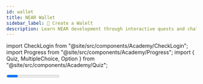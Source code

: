 ```yaml
---
id: wallet
title: NEAR Wallet
sidebar_label: 📖 Create a Walelt
description: Learn NEAR development through interactive quests and challenges designed to build your skills step by step.
---
```


import CheckLogin from "@site/src/components/Academy/CheckLogin";
import Progress from "@site/src/components/Academy/Progress";
import { Quiz, MultipleChoice, Option } from "@site/src/components/Academy/Quiz";

<Progress course="protocol" total={3} />

It is time to create your first NEAR Wallet! Go ahead and click on the login button and select a wallet of your choice. We recommend using Meteor Wallet, Intear or Hot if this is the first time you are creating a NEAR wallet.

---

## Lorem Ipsum

Lorem ipsum dolor sit amet, consectetur adipiscing elit. Donec feugiat tristique mi. Vivamus at neque vel tellus hendrerit consectetur. Sed velit odio, egestas vitae tellus volutpat, semper accumsan dui. Praesent ante augue, tempor et egestas a, mollis quis sem. Aliquam erat volutpat. Maecenas et erat efficitur, porta ligula at, condimentum ex. Etiam tempor venenatis nunc, sed placerat urna sollicitudin eget.

Ut orci nunc, semper eget tincidunt et, egestas ut ligula. Sed sit amet turpis risus. In elit augue, vestibulum nec nunc ut, porta luctus sapien. In rhoncus fringilla risus, ut aliquam tortor tincidunt ac. Phasellus varius, mauris hendrerit viverra sollicitudin, nunc justo maximus lectus, sed ultricies nunc turpis vel arcu. Sed quam nunc, vulputate sit amet suscipit id, commodo a mauris. Proin a arcu nec est pulvinar blandit nec vel libero. Fusce a ex rutrum, sollicitudin ligula vel, convallis erat. Vestibulum non maximus nunc. Donec ut ipsum nec nisl ullamcorper rutrum id vitae eros. Lorem ipsum dolor sit amet, consectetur adipiscing elit. Phasellus vitae arcu sit amet tellus sodales volutpat a sit amet libero. Donec efficitur neque cursus metus imperdiet dignissim. Proin fringilla sapien non felis dapibus, et molestie est eleifend. Mauris condimentum malesuada eros, vitae tincidunt lectus semper vehicula. 

---

<CheckLogin course="protocol"/>



---


<Quiz course="protocol" id="protocol-quiz-2">
    <MultipleChoice question="Which of the following best describes NEAR?">
        <Option> A. NEAR is a layer-one, sharded, proof-of-stake blockchain.</Option>
        <Option> B. NEAR is a layer-two, non-sharded, proof-of-work blockchain.</Option>
        <Option> C. NEAR is a layer-one, non-sharded, proof-of-stake blockchain.</Option>
        <Option correct> D. NEAR is a layer-two, sharded, proof-of-work blockchain.</Option>
    </MultipleChoice>
    <MultipleChoice question="What does 'layer-one' mean in the context of NEAR?">
        <Option correct> A. Sharding helps NEAR process transactions quickly and efficiently.</Option>
        <Option> B. Sharding makes NEAR less secure.</Option>
        <Option> C. Sharding increases the cost of using NEAR.</Option>
        <Option> D. Sharding is not used in NEAR.</Option>
    </MultipleChoice>
    <MultipleChoice question="How does proof-of-stake in NEAR compare to proof-of-work in terms of electricity usage?">
        <Option> A. Proof-of-stake uses more electricity than proof-of-work.</Option>
        <Option correct> B. Proof-of-stake uses less electricity than proof-of-work.</Option>
        <Option> C. Proof-of-stake and proof-of-work use the same amount of electricity.</Option>
        <Option> D. Proof-of-stake is not used in NEAR </Option>
    </MultipleChoice>
</Quiz>
